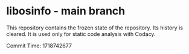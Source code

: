 # libosinfo - main branch

This repository contains the frozen state of the repository.
Its history is cleared. It is used only for static code
analysis with Codacy.

Commit Time: 1718742677